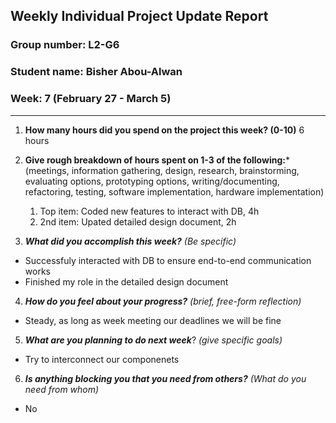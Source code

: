 ## Weekly Individual Project Update Report
### Group number: L2-G6
### Student name: Bisher Abou-Alwan
### Week: 7 (February 27 - March 5)
___
1. **How many hours did you spend on the project this week? (0-10)**
   6 hours

2. **Give rough breakdown of hours spent on 1-3 of the following:***
   (meetings, information gathering, design, research, brainstorming, evaluating options, prototyping options, writing/documenting, refactoring, testing, software implementation, hardware implementation)
   1. Top item: Coded new features to interact with DB, 4h
   2. 2nd item: Upated detailed design document, 2h
   
3. ***What did you accomplish this week?*** _(Be specific)_
  - Successfuly interacted with DB to ensure end-to-end communication works
  - Finished my role in the detailed design document

4. ***How do you feel about your progress?*** _(brief, free-form reflection)_
  - Steady, as long as week meeting our deadlines we will be fine

5. ***What are you planning to do next week***? _(give specific goals)_
  - Try to interconnect our componenets
    
6. ***Is anything blocking you that you need from others?*** _(What do you need from whom)_
  - No
